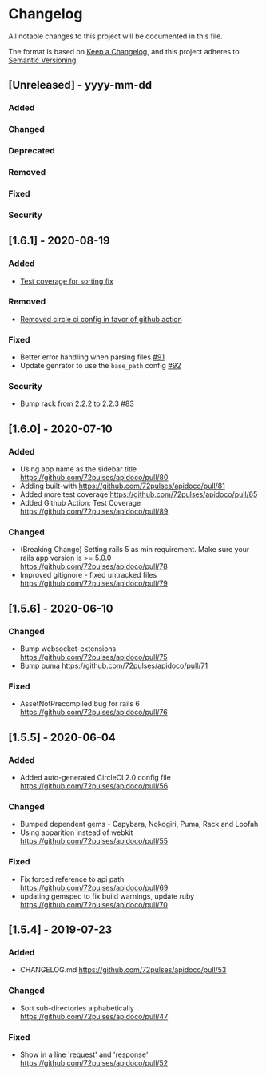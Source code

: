 # Changelog
All notable changes to this project will be documented in this file.

The format is based on [Keep a Changelog](https://keepachangelog.com/en/1.0.0/),
and this project adheres to [Semantic Versioning](https://semver.org/spec/v2.0.0.html).

## [Unreleased] - yyyy-mm-dd

### Added

### Changed

### Deprecated

### Removed

### Fixed

### Security

## [1.6.1] - 2020-08-19

### Added
 - [Test coverage for sorting fix](https://github.com/72pulses/apidoco/commit/ad291ceadcb5bc1f2cf481bcf0277a915ee9cebf)

### Removed
 - [Removed circle ci config in favor of github action](https://github.com/72pulses/apidoco/commit/e433056658605ebf9c2325c3d483beaa4b9f5a7b)

### Fixed
 - Better error handling when parsing files [#91](https://github.com/72pulses/apidoco/pull/91)
 - Update genrator to use the `base_path` config [#92](https://github.com/72pulses/apidoco/pull/92)

### Security
 - Bump rack from 2.2.2 to 2.2.3 [#83](https://github.com/72pulses/apidoco/pull/83)

## [1.6.0] - 2020-07-10

### Added
 - Using app name as the sidebar title https://github.com/72pulses/apidoco/pull/80
 - Adding built-with https://github.com/72pulses/apidoco/pull/81
 - Added more test coverage https://github.com/72pulses/apidoco/pull/85
 - Added Github Action: Test Coverage https://github.com/72pulses/apidoco/pull/89

### Changed
 - (Breaking Change) Setting rails 5 as min requirement. Make sure your rails app version is >= 5.0.0 https://github.com/72pulses/apidoco/pull/78
 - Improved gitignore - fixed untracked files https://github.com/72pulses/apidoco/pull/79

## [1.5.6] - 2020-06-10

### Changed
- Bump websocket-extensions https://github.com/72pulses/apidoco/pull/75
- Bump puma https://github.com/72pulses/apidoco/pull/71

### Fixed
- AssetNotPrecompiled bug for rails 6 https://github.com/72pulses/apidoco/pull/76

## [1.5.5] - 2020-06-04

### Added
- Added auto-generated CircleCI 2.0 config file https://github.com/72pulses/apidoco/pull/56

### Changed
- Bumped dependent gems - Capybara, Nokogiri, Puma, Rack and Loofah
- Using apparition instead of webkit https://github.com/72pulses/apidoco/pull/55

### Fixed
- Fix forced reference to api path https://github.com/72pulses/apidoco/pull/69
- updating gemspec to fix build warnings, update ruby https://github.com/72pulses/apidoco/pull/70

## [1.5.4] - 2019-07-23

### Added
- CHANGELOG.md https://github.com/72pulses/apidoco/pull/53

### Changed
- Sort sub-directories alphabetically https://github.com/72pulses/apidoco/pull/47

### Fixed
- Show in a line 'request' and 'response' https://github.com/72pulses/apidoco/pull/52
